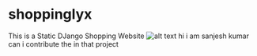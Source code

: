 # shoppinglyx
This is a Static DJango Shopping Website 
![alt text](https://github.com/geekyshow1/shoppinglyx/blob/main/Screenshots/Home.jpeg)
hi i am sanjesh kumar can i contribute the in that project